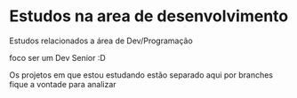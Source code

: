 # Estudos na area de desenvolvimento
Estudos relacionados a área de Dev/Programação

foco ser um Dev Senior :D

Os projetos em que estou estudando estão separado aqui por branches fique a vontade para analizar 
